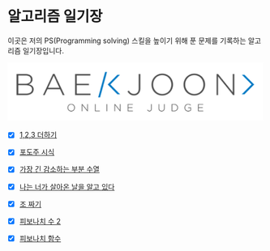 # 알고리즘 일기장

이곳은 저의 PS(Programming solving) 스킬을 높이기 위해 푼 문제를 기록하는 알고리즘 일기장입니다.

![boj](./images/boj.png)

- [x] [1,2,3 더하기](https://www.acmicpc.net/problem/9095)
- [x] [포도주 시식](https://www.acmicpc.net/problem/2156)
- [x] [가장 긴 감소하는 부분 수열](https://www.acmicpc.net/problem/11722)
- [x] [나는 너가 살아온 날을 알고 있다](https://www.acmicpc.net/problem/2139)
- [x] [조 짜기](https://www.acmicpc.net/problem/2229)
- [x] [피보나치 수 2](https://www.acmicpc.net/problem/2748)
- [x] [피보나치 함수](https://www.acmicpc.net/problem/1003)


